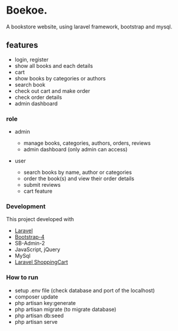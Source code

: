 # Boekoe.
A bookstore website, using laravel framework, bootstrap and mysql.


## features
- login, register
- show all books and each details
- cart
- show books by categories or authors
- search book
- check out cart and make order
- check order details
- admin dashboard
  
### role
 - admin
     - manage books, categories, authors, orders, reviews
     - admin dashboard (only admin can access)
            
 - user
     - search books by name, author or categories
     - order the book(s) and view their order details
     - submit reviews
     - cart feature
 
 ### Development
 
 This project developed with
 - [Laravel](https://laravel.com/)
 - [Bootstrap-4](https://getbootstrap.com/docs/4.3/getting-started/introduction/)
 - SB-Admin-2
 - JavaScript, jQuery
 - MySql
 - [Laravel ShoppingCart](https://github.com/bumbummen99/LaravelShoppingcart)
 
### How to run
- setup .env file (check database and port of the localhost)
- composer update
- php artisan key:generate
- php artisan migrate (to migrate database)
- php artisan db:seed 
- php artisan serve

